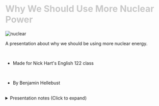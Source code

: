 <div class = "centered"><h1 style="color:#c8c8c8">Why We Should Use More Nuclear Power</h1></div>

![nuclear](https://user-images.githubusercontent.com/95508525/167943431-eb89bf18-4861-4f06-92d8-390acdae3e40.jpg)<br>

A presentation about why we should be using more nuclear energy.

<br>

* Made for Nick Hart's English 122 class

<br>

* By Benjamin Hellebust 

<br>

<div class = "centered">
<details style="text-align:left">
  <summary class="centered">Presentation notes (Click to expand)</summary>
  
  
  ```
  1. Introduce self
  2. Introduce proposal
  ```
  
  
</details>
</div>
